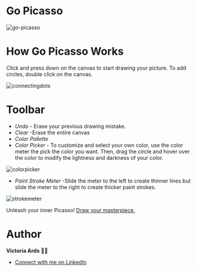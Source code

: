 # Go Picasso
![go-picasso](https://user-images.githubusercontent.com/83617105/143626034-b9bbef46-505d-4761-8807-5614b1f07925.PNG)


# How Go Picasso Works
Click and press down on the canvas to start drawing your picture.
To add circles, double click on the canvas.

![connectingdots](https://media.giphy.com/media/T9ujQJHbPLpDltC1HU/giphy.gif)

# Toolbar
- *Undo*  - Erase your previous drawing mistake.
- *Clear*
 -Erase the entire canvas
 - *Color Pallette* 
 - *Color Picker* - To customize and select your own color, use the color meter the pick the color you want. Then, drag the circle and hover over the color to modify the lightness and darkness of your color.
 
 ![colorpicker](https://media.giphy.com/media/l8lj9xPt1QU7XRPNvA/giphy.gif)
 
 - *Paint Stroke Meter* -Slide the meter to the left to create thinner lines but slide the meter to the right to create thicker paint strokes.
 
![strokemeter](https://media.giphy.com/media/0cLNFxUkjQdDPNopjS/giphy.gif)

Unleash your inner Picasso! [Draw your masterpiece.](https://vjards.github.io/go-picasso-app/)
 
# Author
**Victoria Ards** 👧🏽
- [Connect with me on LinkedIn](https://www.linkedin.com/in/vjards/)
